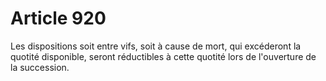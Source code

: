 # Article 920

Les dispositions soit entre vifs, soit à cause de mort, qui excéderont la quotité disponible, seront réductibles à cette quotité lors de l'ouverture de la succession.